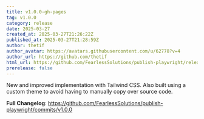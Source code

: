 ```yaml
---
title: v1.0.0-gh-pages
tag: v1.0.0
category: release
date: 2025-03-27
created_at: 2025-03-27T21:26:22Z
published_at: 2025-03-27T21:28:59Z
author: thetif
author_avatar: https://avatars.githubusercontent.com/u/62778?v=4
author_url: https://github.com/thetif
html_url: https://github.com/FearlessSolutions/publish-playwright/releases/tag/v1.0.0
prerelease: false
---
```


New and improved implementation with Tailwind CSS. Also built using a custom theme  to avoid having to manually copy over source code.

**Full Changelog**: https://github.com/FearlessSolutions/publish-playwright/commits/v1.0.0
